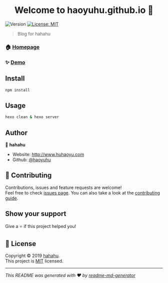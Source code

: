 <h1 align="center">Welcome to haoyuhu.github.io 👋</h1>
<p>
  <img alt="Version" src="https://img.shields.io/badge/version-1.0.0-blue.svg?cacheSeconds=2592000" />
  <a href="http://mit-license.huhaoyu.com/" target="_blank">
    <img alt="License: MIT" src="https://img.shields.io/badge/License-MIT-yellow.svg" />
  </a>
</p>

> Blog for hahahu

### 🏠 [Homepage](https://github.com/HaoyuHu/haoyuhu.github.io.git)

### ✨ [Demo](http://www.huhaoyu.com)

## Install

```sh
npm install
```

## Usage

```sh
hexo clean & hexo server
```

## Author

👤 **hahahu**

* Website: http://www.huhaoyu.com
* Github: [@haoyuhu](https://github.com/haoyuhu)

## 🤝 Contributing

Contributions, issues and feature requests are welcome!<br />Feel free to check [issues page](https://github.com/HaoyuHu/haoyuhu.github.io/issues). You can also take a look at the [contributing guide](https://github.com/HaoyuHu/haoyuhu.github.io).

## Show your support

Give a ⭐️ if this project helped you!

## 📝 License

Copyright © 2019 [hahahu](https://github.com/haoyuhu).<br />
This project is [MIT](http://mit-license.huhaoyu.com/) licensed.

***
_This README was generated with ❤️ by [readme-md-generator](https://github.com/kefranabg/readme-md-generator)_